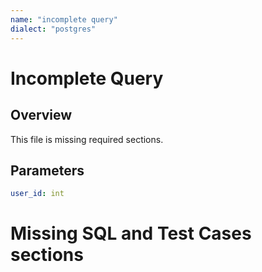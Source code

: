 ```yaml
---
name: "incomplete query"
dialect: "postgres"
---
```


# Incomplete Query

## Overview
This file is missing required sections.

## Parameters
```yaml
user_id: int
```

# Missing SQL and Test Cases sections
